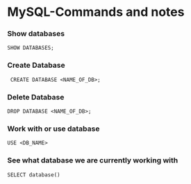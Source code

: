 # MySQL-Commands and notes

### Show databases
``` SHOW DATABASES; ```

### Create Database
``` CREATE DATABASE <NAME_OF_DB>;```

### Delete Database
```DROP DATABASE <NAME_OF_DB>;```

### Work with or use database
``` USE <DB_NAME> ```

### See what database we are currently working with
``` SELECT database() ```